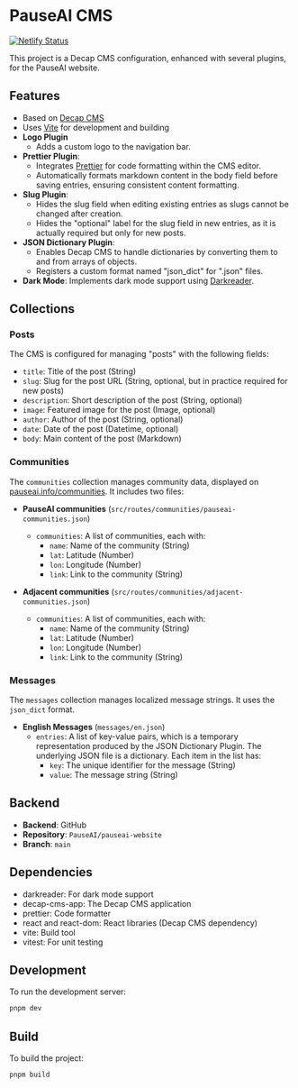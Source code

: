 # PauseAI CMS

[![Netlify Status](https://api.netlify.com/api/v1/badges/d24700b8-9bf5-47e2-a140-46d257dc2250/deploy-status)](https://app.netlify.com/projects/pauseai-cms/deploys)

This project is a Decap CMS configuration, enhanced with several plugins, for the PauseAI website.

## Features

- Based on [Decap CMS](https://decapcms.org/)
- Uses [Vite](https://vitejs.dev/) for development and building
- **Logo Plugin**
    - Adds a custom logo to the navigation bar.
- **Prettier Plugin**: 
    - Integrates [Prettier](https://prettier.io/) for code formatting within the CMS editor.
    - Automatically formats markdown content in the body field before saving entries, ensuring consistent content formatting.
- **Slug Plugin**:
    - Hides the slug field when editing existing entries as slugs cannot be changed after creation.
    - Hides the "optional" label for the slug field in new entries, as it is actually required but only for new posts.
- **JSON Dictionary Plugin**:
    - Enables Decap CMS to handle dictionaries by converting them to and from arrays of objects.
    - Registers a custom format named "json_dict" for ".json" files.
- **Dark Mode**: Implements dark mode support using [Darkreader](https://darkreader.org/).

## Collections

### Posts

The CMS is configured for managing "posts" with the following fields:

- `title`: Title of the post (String)
- `slug`: Slug for the post URL (String, optional, but in practice required for new posts)
- `description`: Short description of the post (String, optional)
- `image`: Featured image for the post (Image, optional)
- `author`: Author of the post (String, optional)
- `date`: Date of the post (Datetime, optional)
- `body`: Main content of the post (Markdown)

### Communities

The `communities` collection manages community data, displayed on [pauseai.info/communities](https://pauseai.info/communities). It includes two files:

- **PauseAI communities** (`src/routes/communities/pauseai-communities.json`)
    - `communities`: A list of communities, each with:
        - `name`: Name of the community (String)
        - `lat`: Latitude (Number)
        - `lon`: Longitude (Number)
        - `link`: Link to the community (String)

- **Adjacent communities** (`src/routes/communities/adjacent-communities.json`)
    - `communities`: A list of communities, each with:
        - `name`: Name of the community (String)
        - `lat`: Latitude (Number)
        - `lon`: Longitude (Number)
        - `link`: Link to the community (String)

### Messages

The `messages` collection manages localized message strings. It uses the `json_dict` format.

- **English Messages** (`messages/en.json`)
    - `entries`: A list of key-value pairs, which is a temporary representation produced by the JSON Dictionary Plugin. The underlying JSON file is a dictionary. Each item in the list has:
        - `key`: The unique identifier for the message (String)
        - `value`: The message string (String)

## Backend

- **Backend**: GitHub
- **Repository**: `PauseAI/pauseai-website`
- **Branch**: `main`

## Dependencies

- darkreader: For dark mode support
- decap-cms-app: The Decap CMS application
- prettier: Code formatter
- react and react-dom: React libraries (Decap CMS dependency)
- vite: Build tool
- vitest: For unit testing

## Development

To run the development server:

```bash
pnpm dev
```

## Build

To build the project:

```bash
pnpm build
